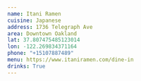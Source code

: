 ```yaml
---
name: Itani Ramen
cuisine: Japanese
address: 1736 Telegraph Ave
area: Downtown Oakland
lat: 37.807475485123014
lon: -122.269834371164
phone: "+15107887489"
menu: https://www.itaniramen.com/dine-in
drinks: True
---
```

